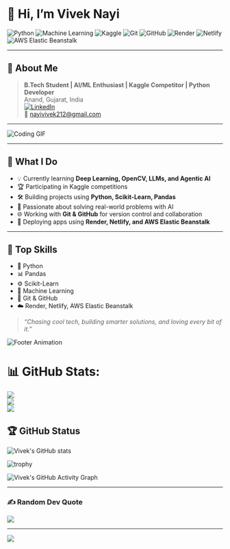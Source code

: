 # 👋 Hi, I’m Vivek Nayi

![Python](https://img.shields.io/badge/Python-3776AB?style=for-the-badge&logo=python&logoColor=white)
![Machine Learning](https://img.shields.io/badge/Machine%20Learning-009688?style=for-the-badge&logo=scikit-learn&logoColor=white)
![Kaggle](https://img.shields.io/badge/Kaggle-20BEFF?style=for-the-badge&logo=kaggle&logoColor=white)
![Git](https://img.shields.io/badge/Git-F05032?style=for-the-badge&logo=git&logoColor=white)
![GitHub](https://img.shields.io/badge/GitHub-181717?style=for-the-badge&logo=github&logoColor=white)
![Render](https://img.shields.io/badge/Render-46E3B7?style=for-the-badge&logo=render&logoColor=white)
![Netlify](https://img.shields.io/badge/Netlify-00C7B7?style=for-the-badge&logo=netlify&logoColor=white)
![AWS Elastic Beanstalk](https://img.shields.io/badge/AWS%20Beanstalk-232F3E?style=for-the-badge&logo=amazon-aws&logoColor=white)

---

## 🚀 About Me

> **B.Tech Student | AI/ML Enthusiast | Kaggle Competitor | Python Developer**  
> Anand, Gujarat, India  
> [![LinkedIn](https://img.shields.io/badge/-LinkedIn-blue?style=flat-square&logo=linkedin)](https://www.linkedin.com/in/viveknayi-98412a314)  
> 📧 nayivivek212@gmail.com

---

![Coding GIF](https://media.giphy.com/media/qgQUggAC3Pfv687qPC/giphy.gif)

---

## 🧠 What I Do

- 💡 Currently learning **Deep Learning, OpenCV, LLMs, and Agentic AI**
- 🏆 Participating in Kaggle competitions
- 🛠️ Building projects using **Python, Scikit-Learn, Pandas**
- 🤖 Passionate about solving real-world problems with AI
- 🌐 Working with **Git & GitHub** for version control and collaboration
- 🚀 Deploying apps using **Render, Netlify, and AWS Elastic Beanstalk**

---

## 🌟 Top Skills

- 🐍 Python
- 📊 Pandas
- ⚙️ Scikit-Learn
- 🤖 Machine Learning
- 🌱 Git & GitHub
- ☁️ Render, Netlify, AWS Elastic Beanstalk

> _“Chasing cool tech, building smarter solutions, and loving every bit of it.”_

![Footer Animation](https://capsule-render.vercel.app/api?type=waving&color=auto&height=100&section=footer)
# 📊 GitHub Stats:
![](https://github-readme-stats.vercel.app/api?username=vivek2437&theme=dark&hide_border=false&include_all_commits=false&count_private=false)<br/>
![](https://nirzak-streak-stats.vercel.app/?user=vivek2437&theme=dark&hide_border=false)<br/>
![](https://github-readme-stats.vercel.app/api/top-langs/?username=vivek2437&theme=dark&hide_border=false&include_all_commits=false&count_private=false&layout=compact)

## 🏆 GitHub Status

![Vivek's GitHub stats](https://github-readme-stats.vercel.app/api?username=vivek2437&show_icons=true&count_private=true&theme=radical)

![trophy](https://github-profile-trophy.vercel.app/?username=vivek2437)

![Vivek's GitHub Activity Graph](https://github-readme-activity-graph.vercel.app/graph?username=vivek2437&theme=radical)

---

### ✍️ Random Dev Quote
![](https://quotes-github-readme.vercel.app/api?type=horizontal&theme=radical)

---
[![](https://visitcount.itsvg.in/api?id=vivek2437&icon=0&color=0)](https://visitcount.itsvg.in)

<!-- Proudly created with GPRM ( https://gprm.itsvg.in ) -->
